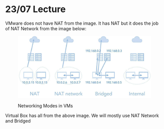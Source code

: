 # 23/07 Lecture

VMware does not have NAT from the image. It has NAT but it does the job of NAT Network from the image below:

<figure><img src="../../.gitbook/assets/image (1).png" alt=""><figcaption><p>Networking Modes in VMs</p></figcaption></figure>

Virtual Box has all from the above image. We will mostly use NAT Network and Bridged
